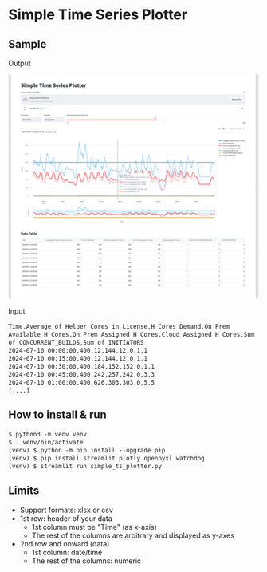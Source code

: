 # Simple Time Series Plotter
## Sample
Output

![sample](./sample.png)

Input
```
Time,Average of Helper Cores in License,H Cores Demand,On Prem Available H Cores,On Prem Assigned H Cores,Cloud Assigned H Cores,Sum of CONCURRENT_BUILDS,Sum of INITIATORS
2024-07-10 00:00:00,400,12,144,12,0,1,1
2024-07-10 00:15:00,400,12,144,12,0,1,1
2024-07-10 00:30:00,400,184,152,152,0,1,1
2024-07-10 00:45:00,400,242,257,242,0,3,3
2024-07-10 01:00:00,400,626,303,303,0,5,5
[....]
```

## How to install & run
```
$ python3 -m venv venv
$ . venv/bin/activate
(venv) $ python -m pip install --upgrade pip
(venv) $ pip install streamlit plotly openpyxl watchdog
(venv) $ streamlit run simple_ts_plotter.py
```

## Limits
- Support formats: xlsx or csv
- 1st row: header of your data
  - 1st column must be "Time" (as x-axis)
  - The rest of the columns are arbitrary and displayed as y-axes
- 2nd row and onward (data)
  - 1st column: date/time
  - The rest of the columns: numeric

